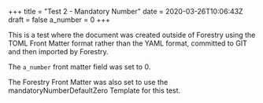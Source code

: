 +++
title = "Test 2 - Mandatory Number"
date = 2020-03-26T10:06:43Z
draft = false
a_number = 0
+++

This is a test where the document was created outside of Forestry using the TOML Front Matter format rather than the YAML format, committed to GIT and then imported
by Forestry.

The `a_number` front matter field was set to 0.

The Forestry Front Matter was also set to use the mandatoryNumberDefaultZero Template for this test. 
